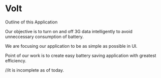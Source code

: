 Volt
====

Outline of this Application

Our objective is to turn on and off 3G data intelligently to avoid unneccessary consumption of battery.

We are focusing our application to be as simple as possible in UI. 

Point of our work is to create easy battery saving application with greatest efficiency.

//it is incomplete as of today.
